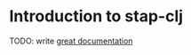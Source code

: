 # Introduction to stap-clj

TODO: write [great documentation](http://jacobian.org/writing/great-documentation/what-to-write/)
